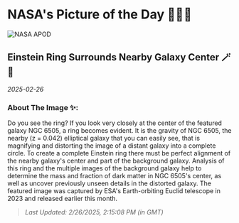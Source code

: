 
# NASA's Picture of the Day 🧑‍🚀💫

  ![NASA APOD](https://apod.nasa.gov/apod/image/2502/ClusterRing_Euclid_2665.jpg)
  
  ## Einstein Ring Surrounds Nearby Galaxy Center 🪄🌌
  
  _2025-02-26_
  
  ### About The Image ✨: 
  
  Do you see the ring?  If you look very closely at the center of the featured galaxy NGC 6505, a ring becomes evident. It is the gravity of NGC 6505, the nearby (z = 0.042) elliptical galaxy that you can easily see, that is magnifying and distorting the image of a distant galaxy into a complete circle. To create a complete Einstein ring there must be perfect alignment of the nearby galaxy's center and part of the background galaxy. Analysis of this ring and the multiple images of the background galaxy help to determine the mass and fraction of dark matter in NGC 6505's center, as well as uncover previously unseen details in the distorted galaxy.  The featured image was captured by ESA's Earth-orbiting Euclid telescope in 2023 and released earlier this month.
  
  
  
  > _Last Updated: 2/26/2025, 2:15:08 PM (in GMT)_
  